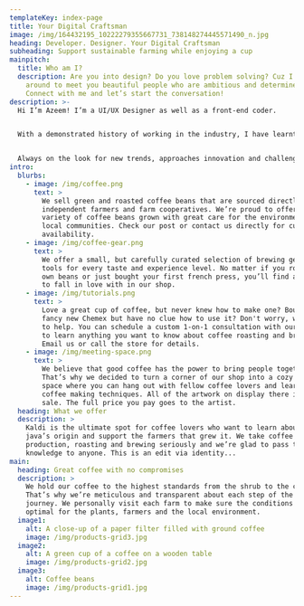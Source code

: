 ```yaml
---
templateKey: index-page
title: Your Digital Craftsman
image: /img/164432195_10222279355667731_738148274445571490_n.jpg
heading: Developer. Designer. Your Digital Craftsman
subheading: Support sustainable farming while enjoying a cup
mainpitch:
  title: Who am I?
  description: Are you into design? Do you love problem solving? Cuz I’m always
    around to meet you beautiful people who are ambitious and determined!
    Connect with me and let’s start the conversation!
description: >-
  Hi I’m Azeem! I’m a UI/UX Designer as well as a front-end coder. 


  With a demonstrated history of working in the industry, I have learnt to combine both the tasks and perform them to my utmost ability to deliver captivating, stunning web experiences. Simply put, I make the web look awesome!


  Always on the look for new trends, approaches innovation and challenges in the tech industry especially user interface design, user experience design and product design.   A lifelong learner and problem solver, I like building solutions that bring real social impact.   Currently, I’m a UI/UX Designer and Developer at WooNinjas, a cute remote-based agency that develops and delivers WordPress products and services.
intro:
  blurbs:
    - image: /img/coffee.png
      text: >
        We sell green and roasted coffee beans that are sourced directly from
        independent farmers and farm cooperatives. We’re proud to offer a
        variety of coffee beans grown with great care for the environment and
        local communities. Check our post or contact us directly for current
        availability.
    - image: /img/coffee-gear.png
      text: >
        We offer a small, but carefully curated selection of brewing gear and
        tools for every taste and experience level. No matter if you roast your
        own beans or just bought your first french press, you’ll find a gadget
        to fall in love with in our shop.
    - image: /img/tutorials.png
      text: >
        Love a great cup of coffee, but never knew how to make one? Bought a
        fancy new Chemex but have no clue how to use it? Don't worry, we’re here
        to help. You can schedule a custom 1-on-1 consultation with our baristas
        to learn anything you want to know about coffee roasting and brewing.
        Email us or call the store for details.
    - image: /img/meeting-space.png
      text: >
        We believe that good coffee has the power to bring people together.
        That’s why we decided to turn a corner of our shop into a cozy meeting
        space where you can hang out with fellow coffee lovers and learn about
        coffee making techniques. All of the artwork on display there is for
        sale. The full price you pay goes to the artist.
  heading: What we offer
  description: >
    Kaldi is the ultimate spot for coffee lovers who want to learn about their
    java’s origin and support the farmers that grew it. We take coffee
    production, roasting and brewing seriously and we’re glad to pass that
    knowledge to anyone. This is an edit via identity...
main:
  heading: Great coffee with no compromises
  description: >
    We hold our coffee to the highest standards from the shrub to the cup.
    That’s why we’re meticulous and transparent about each step of the coffee’s
    journey. We personally visit each farm to make sure the conditions are
    optimal for the plants, farmers and the local environment.
  image1:
    alt: A close-up of a paper filter filled with ground coffee
    image: /img/products-grid3.jpg
  image2:
    alt: A green cup of a coffee on a wooden table
    image: /img/products-grid2.jpg
  image3:
    alt: Coffee beans
    image: /img/products-grid1.jpg
---
```

